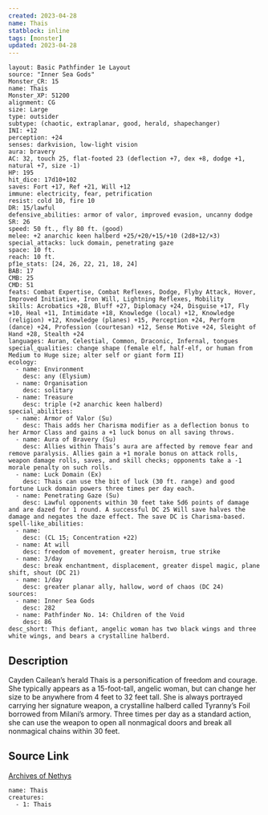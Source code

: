 ```yaml
---
created: 2023-04-28
name: Thais
statblock: inline
tags: [monster]
updated: 2023-04-28
---
```

```statblock
layout: Basic Pathfinder 1e Layout
source: "Inner Sea Gods"
Monster_CR: 15
name: Thais
Monster_XP: 51200
alignment: CG
size: Large
type: outsider
subtype: (chaotic, extraplanar, good, herald, shapechanger)
INI: +12
perception: +24
senses: darkvision, low-light vision
aura: bravery
AC: 32, touch 25, flat-footed 23 (deflection +7, dex +8, dodge +1, natural +7, size -1)
HP: 195
hit_dice: 17d10+102
saves: Fort +17, Ref +21, Will +12
immune: electricity, fear, petrification
resist: cold 10, fire 10
DR: 15/lawful
defensive_abilities: armor of valor, improved evasion, uncanny dodge
SR: 26
speed: 50 ft., fly 80 ft. (good)
melee: +2 anarchic keen halberd +25/+20/+15/+10 (2d8+12/×3)
special_attacks: luck domain, penetrating gaze
space: 10 ft.
reach: 10 ft.
pf1e_stats: [24, 26, 22, 21, 18, 24]
BAB: 17
CMB: 25
CMD: 51
feats: Combat Expertise, Combat Reflexes, Dodge, Flyby Attack, Hover, Improved Initiative, Iron Will, Lightning Reflexes, Mobility
skills: Acrobatics +28, Bluff +27, Diplomacy +24, Disguise +17, Fly +10, Heal +11, Intimidate +18, Knowledge (local) +12, Knowledge (religion) +12, Knowledge (planes) +15, Perception +24, Perform (dance) +24, Profession (courtesan) +12, Sense Motive +24, Sleight of Hand +28, Stealth +24
languages: Auran, Celestial, Common, Draconic, Infernal, tongues
special_qualities: change shape (female elf, half-elf, or human from Medium to Huge size; alter self or giant form II)
ecology:
  - name: Environment
    desc: any (Elysium)
  - name: Organisation
    desc: solitary
  - name: Treasure
    desc: triple (+2 anarchic keen halberd)
special_abilities:
  - name: Armor of Valor (Su)
    desc: Thais adds her Charisma modifier as a deflection bonus to her Armor Class and gains a +1 luck bonus on all saving throws.
  - name: Aura of Bravery (Su)
    desc: Allies within Thais’s aura are affected by remove fear and remove paralysis. Allies gain a +1 morale bonus on attack rolls, weapon damage rolls, saves, and skill checks; opponents take a -1 morale penalty on such rolls.
  - name: Luck Domain (Ex)
    desc: Thais can use the bit of luck (30 ft. range) and good fortune Luck domain powers three times per day each.
  - name: Penetrating Gaze (Su)
    desc: Lawful opponents within 30 feet take 5d6 points of damage and are dazed for 1 round. A successful DC 25 Will save halves the damage and negates the daze effect. The save DC is Charisma-based.
spell-like_abilities:
  - name:
    desc: (CL 15; Concentration +22)
  - name: At will
    desc: freedom of movement, greater heroism, true strike
  - name: 3/day
    desc: break enchantment, displacement, greater dispel magic, plane shift, shout (DC 21)
  - name: 1/day
    desc: greater planar ally, hallow, word of chaos (DC 24)
sources:
  - name: Inner Sea Gods
    desc: 282
  - name: Pathfinder No. 14: Children of the Void
    desc: 86
desc_short: This defiant, angelic woman has two black wings and three white wings, and bears a crystalline halberd.
```
## Description
Cayden Cailean’s herald Thais is a personification of freedom and courage. She typically appears as a 15-foot-tall, angelic woman, but can change her size to be anywhere from 4 feet to 32 feet tall. She is always portrayed carrying her signature weapon, a crystalline halberd called Tyranny’s Foil borrowed from Milani’s armory. Three times per day as a standard action, she can use the weapon to open all nonmagical doors and break all nonmagical chains within 30 feet.
## Source Link
[Archives of Nethys](https://aonprd.com/MonsterDisplay.aspx?ItemName=Thais)
```encounter-table
name: Thais
creatures:
  - 1: Thais
```
